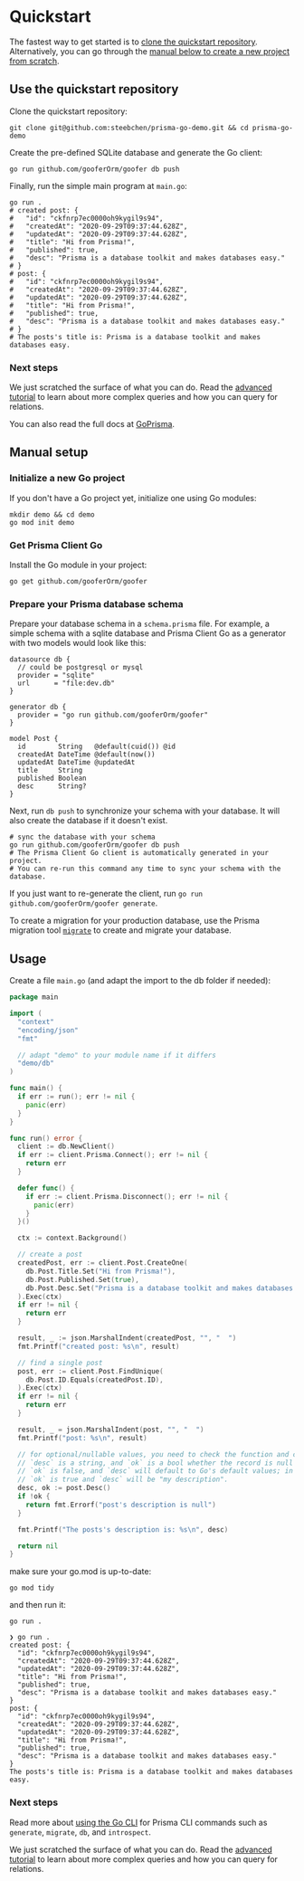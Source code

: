 # Quickstart

The fastest way to get started is to [clone the quickstart repository](#use-the-quickstart-repository).
Alternatively, you can go through the [manual below to create a new project from scratch](#manual-setup).

## Use the quickstart repository

Clone the quickstart repository:

```shell
git clone git@github.com:steebchen/prisma-go-demo.git && cd prisma-go-demo
```

Create the pre-defined SQLite database and generate the Go client:

```shell
go run github.com/gooferOrm/goofer db push
```

Finally, run the simple main program at `main.go`:

```shell
go run .
# created post: {
#   "id": "ckfnrp7ec0000oh9kygil9s94",
#   "createdAt": "2020-09-29T09:37:44.628Z",
#   "updatedAt": "2020-09-29T09:37:44.628Z",
#   "title": "Hi from Prisma!",
#   "published": true,
#   "desc": "Prisma is a database toolkit and makes databases easy."
# }
# post: {
#   "id": "ckfnrp7ec0000oh9kygil9s94",
#   "createdAt": "2020-09-29T09:37:44.628Z",
#   "updatedAt": "2020-09-29T09:37:44.628Z",
#   "title": "Hi from Prisma!",
#   "published": true,
#   "desc": "Prisma is a database toolkit and makes databases easy."
# }
# The posts's title is: Prisma is a database toolkit and makes databases easy.
```

### Next steps

We just scratched the surface of what you can do. Read the [advanced tutorial](advanced.md) to learn about more
complex queries and how you can query for relations.

You can also read the full docs at [GoPrisma](https://goprisma.org/docs).

## Manual setup

### Initialize a new Go project

If you don't have a Go project yet, initialize one using Go modules:

```shell script
mkdir demo && cd demo
go mod init demo
```

### Get Prisma Client Go

Install the Go module in your project:

```shell script
go get github.com/gooferOrm/goofer
```

### Prepare your Prisma database schema

Prepare your database schema in a `schema.prisma` file. For example, a simple schema with a sqlite database and Prisma
Client Go as a generator with two models would look like this:

```prisma
datasource db {
  // could be postgresql or mysql
  provider = "sqlite"
  url      = "file:dev.db"
}

generator db {
  provider = "go run github.com/gooferOrm/goofer"
}

model Post {
  id        String   @default(cuid()) @id
  createdAt DateTime @default(now())
  updatedAt DateTime @updatedAt
  title     String
  published Boolean
  desc      String?
}
```

Next, run `db push` to synchronize your schema with your database. It will also create the database if it doesn't exist.

```shell script
# sync the database with your schema
go run github.com/gooferOrm/goofer db push
# The Prisma Client Go client is automatically generated in your project.
# You can re-run this command any time to sync your schema with the database.
```

If you just want to re-generate the client, run `go run github.com/gooferOrm/goofer generate`.

To create a migration for your production database, use the Prisma migration
tool [`migrate`](https://www.prisma.io/docs/concepts/components/prisma-migrate) to create and migrate your database.

## Usage

Create a file `main.go` (and adapt the import to the db folder if needed):

```go
package main

import (
  "context"
  "encoding/json"
  "fmt"

  // adapt "demo" to your module name if it differs
  "demo/db"
)

func main() {
  if err := run(); err != nil {
    panic(err)
  }
}

func run() error {
  client := db.NewClient()
  if err := client.Prisma.Connect(); err != nil {
    return err
  }

  defer func() {
    if err := client.Prisma.Disconnect(); err != nil {
      panic(err)
    }
  }()

  ctx := context.Background()

  // create a post
  createdPost, err := client.Post.CreateOne(
    db.Post.Title.Set("Hi from Prisma!"),
    db.Post.Published.Set(true),
    db.Post.Desc.Set("Prisma is a database toolkit and makes databases easy."),
  ).Exec(ctx)
  if err != nil {
    return err
  }

  result, _ := json.MarshalIndent(createdPost, "", "  ")
  fmt.Printf("created post: %s\n", result)

  // find a single post
  post, err := client.Post.FindUnique(
    db.Post.ID.Equals(createdPost.ID),
  ).Exec(ctx)
  if err != nil {
    return err
  }

  result, _ = json.MarshalIndent(post, "", "  ")
  fmt.Printf("post: %s\n", result)

  // for optional/nullable values, you need to check the function and create two return values
  // `desc` is a string, and `ok` is a bool whether the record is null or not. If it's null,
  // `ok` is false, and `desc` will default to Go's default values; in this case an empty string (""). Otherwise,
  // `ok` is true and `desc` will be "my description".
  desc, ok := post.Desc()
  if !ok {
    return fmt.Errorf("post's description is null")
  }

  fmt.Printf("The posts's description is: %s\n", desc)

  return nil
}
```

make sure your go.mod is up-to-date:

```
go mod tidy
```

and then run it:

```shell script
go run .
```

```
❯ go run .
created post: {
  "id": "ckfnrp7ec0000oh9kygil9s94",
  "createdAt": "2020-09-29T09:37:44.628Z",
  "updatedAt": "2020-09-29T09:37:44.628Z",
  "title": "Hi from Prisma!",
  "published": true,
  "desc": "Prisma is a database toolkit and makes databases easy."
}
post: {
  "id": "ckfnrp7ec0000oh9kygil9s94",
  "createdAt": "2020-09-29T09:37:44.628Z",
  "updatedAt": "2020-09-29T09:37:44.628Z",
  "title": "Hi from Prisma!",
  "published": true,
  "desc": "Prisma is a database toolkit and makes databases easy."
}
The posts's title is: Prisma is a database toolkit and makes databases easy.
```

### Next steps

Read more about [using the Go CLI](cli.md) for Prisma CLI commands such as `generate`, `migrate`, `db`,
and `introspect`.

We just scratched the surface of what you can do. Read the [advanced tutorial](advanced.md) to learn about more
complex queries and how you can query for relations.
